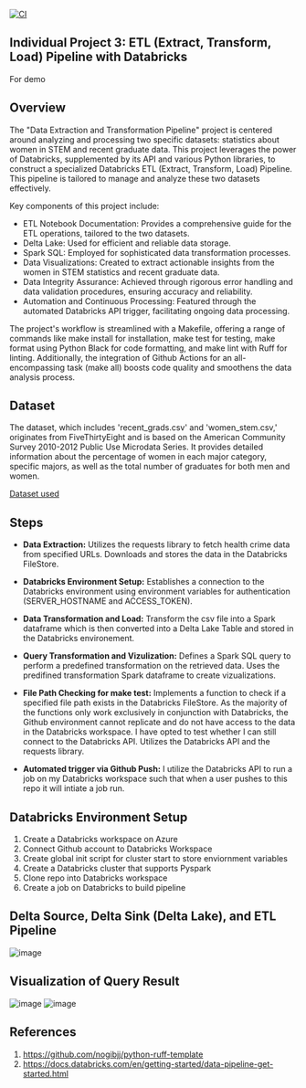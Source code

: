 [![CI](https://github.com/nogibjj/IDS706_Individual3/actions/workflows/cicd.yml/badge.svg)](https://github.com/nogibjj/IDS706_Individual3/actions/workflows/cicd.yml)

## Individual Project 3: ETL (Extract, Transform, Load) Pipeline with Databricks

For demo
## Overview 

The "Data Extraction and Transformation Pipeline" project is centered around analyzing and processing two specific datasets: statistics about women in STEM and recent graduate data. This project leverages the power of Databricks, supplemented by its API and various Python libraries, to construct a specialized Databricks ETL (Extract, Transform, Load) Pipeline. This pipeline is tailored to manage and analyze these two datasets effectively.

Key components of this project include:

- ETL Notebook Documentation: Provides a comprehensive guide for the ETL operations, tailored to the two datasets.
- Delta Lake: Used for efficient and reliable data storage.
- Spark SQL: Employed for sophisticated data transformation processes.
- Data Visualizations: Created to extract actionable insights from the women in STEM statistics and recent graduate data.
- Data Integrity Assurance: Achieved through rigorous error handling and data validation procedures, ensuring accuracy and reliability.
- Automation and Continuous Processing: Featured through the automated Databricks API trigger, facilitating ongoing data processing.

The project's workflow is streamlined with a Makefile, offering a range of commands like make install for installation, make test for testing, make format using Python Black for code formatting, and make lint with Ruff for linting. Additionally, the integration of Github Actions for an all-encompassing task (make all) boosts code quality and smoothens the data analysis process.

## Dataset 
The dataset, which includes 'recent_grads.csv' and 'women_stem.csv,' originates from FiveThirtyEight and is based on the American Community Survey 2010-2012 Public Use Microdata Series. It provides detailed information about the percentage of women in each major category, specific majors, as well as the total number of graduates for both men and women.

[Dataset used](https://github.com/fivethirtyeight/data/tree/master/college-majors)

## Steps
- **Data Extraction:**
Utilizes the requests library to fetch health crime data from specified URLs. Downloads and stores the data in the Databricks FileStore.

- **Databricks Environment Setup:**
Establishes a connection to the Databricks environment using environment variables for authentication (SERVER_HOSTNAME and ACCESS_TOKEN).

- **Data Transformation and Load:**
Transform the csv file into a Spark dataframe which is then converted into a Delta Lake Table and stored in the Databricks environement.

- **Query Transformation and Vizulization:**
Defines a Spark SQL query to perform a predefined transformation on the retrieved data. Uses the predifined transformation Spark dataframe to create vizualizations.

- **File Path Checking for make test:**
Implements a function to check if a specified file path exists in the Databricks FileStore. As the majority of the functions only work exclusively in conjunction with Databricks, the Github environment cannot replicate and do not have access to the data in the Databricks workspace. I have opted to test whether I can still connect to the Databricks API. Utilizes the Databricks API and the requests library.

- **Automated trigger via Github Push:** 
I utilize the Databricks API to run a job on my Databricks workspace such that when a user pushes to this repo it will intiate a job run.

## Databricks Environment Setup 
1. Create a Databricks workspace on Azure
2. Connect Github account to Databricks Workspace 
3. Create global init script for cluster start to store enviornment variables 
4. Create a Databricks cluster that supports Pyspark
5. Clone repo into Databricks workspace
6. Create a job on Databricks to build pipeline

## Delta Source, Delta Sink (Delta Lake), and ETL Pipeline 
![image](https://github.com/nogibjj/IDS706_Individual3/assets/141780408/433bd43e-2a55-4c2d-b596-d49844f3b55e)

## Visualization of Query Result
![image](https://github.com/nogibjj/IDS706_Individual3/assets/141780408/c07d6ef0-0beb-4bb0-abe5-0c1aefc7d58c)
![image](https://github.com/nogibjj/IDS706_Individual3/assets/141780408/4c0e61c5-d74d-4c54-9b02-23d364c5f31e)



## References
1. https://github.com/nogibjj/python-ruff-template
2. https://docs.databricks.com/en/getting-started/data-pipeline-get-started.html
